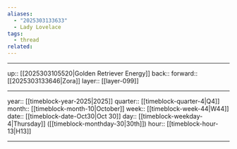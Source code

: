 ```yaml
---
aliases:
  - "2025303133633"
  - Lady Lovelace
tags:
  - thread
related:
---
```




***

up:: [[2025303105520|Golden Retriever Energy]]
back:: 
forward:: [[2025303133646|Zora]]
layer:: [[layer-099]]

***

year:: [[timeblock-year-2025|2025]]
quarter:: [[timeblock-quarter-4|Q4]]
month:: [[timeblock-month-10|October]]
week:: [[timeblock-week-44|W44]]
date:: [[timeblock-date-Oct30|Oct 30]]
day:: [[timeblock-weekday-4|Thursday]] ([[timeblock-monthday-30|30th]])
hour:: [[timeblock-hour-13|H13]]

***
